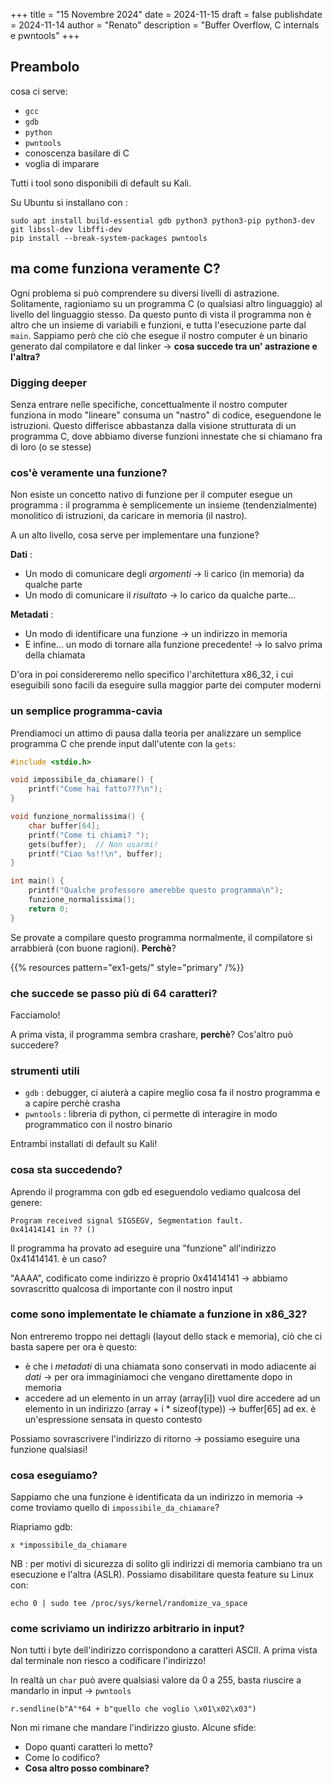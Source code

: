 +++
title = "15 Novembre 2024"
date = 2024-11-15
draft = false
publishdate = 2024-11-14
author = "Renato"
description = "Buffer Overflow, C internals e pwntools"
+++


## Preambolo

cosa ci serve:

- `gcc`
- `gdb`
- `python`
- `pwntools`
- conoscenza basilare di C
- voglia di imparare

Tutti i tool sono disponibili di default su Kali.

Su Ubuntu si installano con :

```
sudo apt install build-essential gdb python3 python3-pip python3-dev git libssl-dev libffi-dev
pip install --break-system-packages pwntools
```

## ma come funziona veramente C?

Ogni problema si può comprendere su diversi livelli di astrazione. Solitamente, ragioniamo su un programma C (o qualsiasi altro linguaggio) al livello del linguaggio stesso.
Da questo punto di vista il programma non è altro che un insieme di variabili e funzioni, e tutta l'esecuzione parte dal `main`. Sappiamo però che ciò che esegue il nostro computer è un binario generato dal compilatore e dal linker -> **cosa succede tra un' astrazione e l'altra?**

### Digging deeper

Senza entrare nelle specifiche, concettualmente il nostro computer funziona in modo "lineare" consuma un "nastro" di codice, eseguendone le istruzioni.
Questo differisce abbastanza dalla visione strutturata di un programma C, dove abbiamo diverse funzioni innestate che si chiamano fra di loro (o se stesse)

### cos'è veramente una funzione?

Non esiste un concetto nativo di funzione per il computer esegue un programma : il programma è semplicemente un insieme (tendenzialmente) monolitico di istruzioni, da caricare in memoria (il nastro).

A un alto livello, cosa serve per implementare una funzione?

**Dati** :

- Un modo di comunicare degli _argomenti_ -> li carico (in memoria) da qualche parte
- Un modo di comunicare il _risultato_ -> lo carico da qualche parte...

**Metadati** :

- Un modo di identificare una funzione -> un indirizzo in memoria
- E infine... un modo di tornare alla funzione precedente! -> lo salvo prima della chiamata

D'ora in poi considereremo nello specifico l'architettura x86_32, i cui eseguibili sono facili da eseguire sulla maggior parte dei computer moderni

### un semplice programma-cavia

Prendiamoci un attimo di pausa dalla teoria per analizzare un semplice programma C che prende input dall'utente con la `gets`:

```c
#include <stdio.h>

void impossibile_da_chiamare() {
    printf("Come hai fatto???\n");
}

void funzione_normalissima() {
    char buffer[64];
    printf("Come ti chiami? ");
    gets(buffer);  // Non usarmi!
    printf("Ciao %s!!\n", buffer);
}

int main() {
    printf("Qualche professore amerebbe questo programma\n");
    funzione_normalissima();
    return 0;
}
```

Se provate a compilare questo programma normalmente, il compilatore si arrabbierà (con buone ragioni). **Perchè**?

{{% resources pattern="ex1-gets/" style="primary" /%}}

### che succede se passo più di 64 caratteri?

Facciamolo!

A prima vista, il programma sembra crashare, **perchè**? Cos'altro può succedere?

### strumenti utili

- `gdb` : debugger, ci aiuterà a capire meglio cosa fa il nostro programma e a capire perchè crasha
- `pwntools` : libreria di python, ci permette di interagire in modo programmatico con il nostro binario

Entrambi installati di default su Kali!

### cosa sta succedendo?

Aprendo il programma con gdb ed eseguendolo vediamo qualcosa del genere:

```
Program received signal SIGSEGV, Segmentation fault.
0x41414141 in ?? ()
```

Il programma ha provato ad eseguire una "funzione" all'indirizzo 0x41414141. è un caso?

"AAAA", codificato come indirizzo è proprio 0x41414141 -> abbiamo sovrascritto qualcosa di importante con il nostro input

### come sono implementate le chiamate a funzione in x86_32?

Non entreremo troppo nei dettagli (layout dello stack e memoria), ciò che ci basta sapere per ora è questo:

- è che i _metadati_ di una chiamata sono conservati in modo adiacente ai _dati_ -> per ora immaginiamoci che vengano direttamente dopo in memoria
- accedere ad un elemento in un array (array[i]) vuol dire accedere ad un elemento in un indirizzo (array + i * sizeof(type)) -> buffer[65] ad ex. è un'espressione sensata in questo contesto

Possiamo sovrascrivere l'indirizzo di ritorno -> possiamo eseguire una funzione qualsiasi!

### cosa eseguiamo?

Sappiamo che una funzione è identificata da un indirizzo in memoria -> come troviamo quello di `impossibile_da_chiamare`?

Riapriamo gdb:

```
x *impossibile_da_chiamare
```

NB : per motivi di sicurezza di solito gli indirizzi di memoria cambiano tra un esecuzione e l'altra (ASLR). Possiamo disabilitare questa feature su Linux con:

```
echo 0 | sudo tee /proc/sys/kernel/randomize_va_space
```

### come scriviamo un indirizzo arbitrario in input?

Non tutti i byte dell'indirizzo corrispondono a caratteri ASCII. A prima vista dal terminale non riesco a codificare l'indirizzo!

In realtà un `char` può avere qualsiasi valore da 0 a 255, basta riuscire a mandarlo in input -> `pwntools`

```
r.sendline(b"A"*64 + b"quello che voglio \x01\x02\x03")
```

Non mi rimane che mandare l'indirizzo giusto. Alcune sfide:

- Dopo quanti caratteri lo metto?
- Come lo codifico?
- **Cosa altro posso combinare?**
